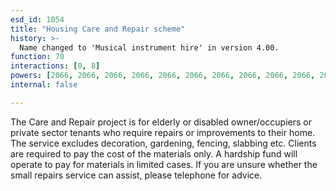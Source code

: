 ```yaml
---
esd_id: 1054
title: "Housing Care and Repair scheme"
history: >-
  Name changed to 'Musical instrument hire' in version 4.00.
function: 70
interactions: [0, 8]
powers: [2066, 2066, 2066, 2066, 2066, 2066, 2066, 2066, 2066, 2066, 2066, 2066, 2066, 2066, 2066, 2066, 2066, 2066, 2066, 2066]
internal: false

---
```


The Care and Repair project is for elderly or disabled owner/occupiers or private sector tenants who require repairs or improvements to their home. The service excludes decoration, gardening, fencing, slabbing etc.  Clients are required to pay the cost of the materials only. A hardship fund will operate to pay for materials in limited cases. If you are unsure whether the small repairs service can assist, please telephone for advice.

